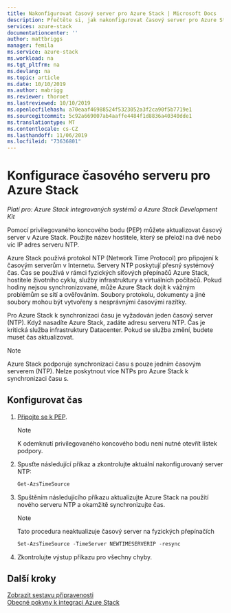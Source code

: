 ```yaml
---
title: Nakonfigurovat časový server pro Azure Stack | Microsoft Docs
description: Přečtěte si, jak nakonfigurovat časový server pro Azure Stack.
services: azure-stack
documentationcenter: ''
author: mattbriggs
manager: femila
ms.service: azure-stack
ms.workload: na
ms.tgt_pltfrm: na
ms.devlang: na
ms.topic: article
ms.date: 10/10/2019
ms.author: mabrigg
ms.reviewer: thoroet
ms.lastreviewed: 10/10/2019
ms.openlocfilehash: a70eaaf46988524f5323052a3f2ca90f5b7719e1
ms.sourcegitcommit: 5c92a669007ab4aaffe4484f1d8836a40340dde1
ms.translationtype: MT
ms.contentlocale: cs-CZ
ms.lasthandoff: 11/06/2019
ms.locfileid: "73636801"
---
```

# <a name="configure-the-time-server-for-azure-stack"></a>Konfigurace časového serveru pro Azure Stack

*Platí pro: Azure Stack integrovaných systémů a Azure Stack Development Kit*  

Pomocí privilegovaného koncového bodu (PEP) můžete aktualizovat časový server v Azure Stack. Použijte název hostitele, který se přeloží na dvě nebo víc IP adres serveru NTP.

Azure Stack používá protokol NTP (Network Time Protocol) pro připojení k časovým serverům v Internetu. Servery NTP poskytují přesný systémový čas. Čas se používá v rámci fyzických síťových přepínačů Azure Stack, hostitele životního cyklu, služby infrastruktury a virtuálních počítačů. Pokud hodiny nejsou synchronizované, může Azure Stack dojít k vážným problémům se sítí a ověřováním. Soubory protokolu, dokumenty a jiné soubory mohou být vytvořeny s nesprávnými časovými razítky.

Pro Azure Stack k synchronizaci času je vyžadován jeden časový server (NTP). Když nasadíte Azure Stack, zadáte adresu serveru NTP. Čas je kritická služba infrastruktury Datacenter. Pokud se služba změní, budete muset čas aktualizovat.

> [!NOTE]
> Azure Stack podporuje synchronizaci času s pouze jedním časovým serverem (NTP). Nelze poskytnout více NTPs pro Azure Stack k synchronizaci času s.

## <a name="configure-time"></a>Konfigurovat čas

1. [Připojte se k PEP](azure-stack-privileged-endpoint.md). 
    > [!Note]  
    > K odemknutí privilegovaného koncového bodu není nutné otevřít lístek podpory.

2. Spusťte následující příkaz a zkontrolujte aktuální nakonfigurovaný server NTP:

    ```PowerShell
    Get-AzsTimeSource
    ```

3. Spuštěním následujícího příkazu aktualizujte Azure Stack na použití nového serveru NTP a okamžitě synchronizujte čas.

    > [!Note]  
    > Tato procedura neaktualizuje časový server na fyzických přepínačích

    ```PowerShell
    Set-AzsTimeSource -TimeServer NEWTIMESERVERIP -resync
    ```

4. Zkontrolujte výstup příkazu pro všechny chyby.


## <a name="next-steps"></a>Další kroky

[Zobrazit sestavu připravenosti](azure-stack-validation-report.md)  
[Obecné pokyny k integraci Azure Stack](azure-stack-datacenter-integration.md)  
